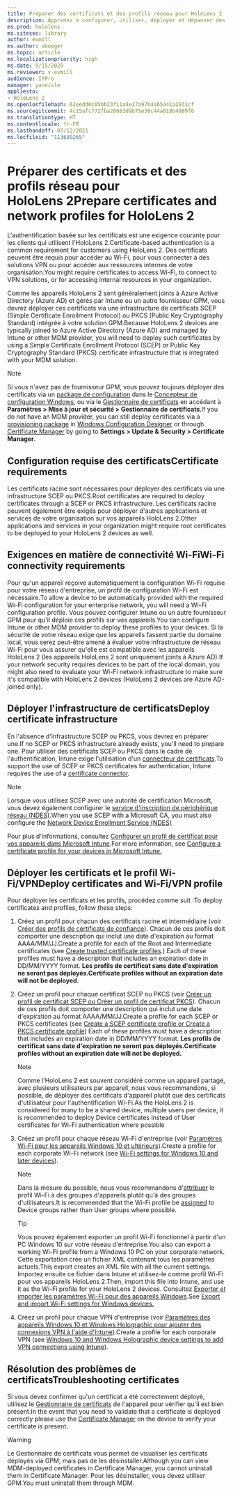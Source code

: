 ```yaml
---
title: Préparer des certificats et des profils réseau pour HoloLens 2
description: Apprenez à configurer, utiliser, déployer et dépanner des certificats pour le réseau sur des appareils de réalité mixte HoloLens 2.
ms.prod: hololens
ms.sitesec: library
author: evmill
ms.author: aboeger
ms.topic: article
ms.localizationpriority: high
ms.date: 9/15/2020
ms.reviewer: v-evmill
audience: ITPro
manager: yannisle
appliesto:
- HoloLens 2
ms.openlocfilehash: 62eedd0c05bb23f11a4e17a97b4ab5441a2931cf
ms.sourcegitcommit: 4c15afc772fba26683d9b75e38c44a018b4889f6
ms.translationtype: HT
ms.contentlocale: fr-FR
ms.lasthandoff: 07/12/2021
ms.locfileid: "113639265"
---
```

# <a name="prepare-certificates-and-network-profiles-for-hololens-2"></a><span data-ttu-id="515e9-103">Préparer des certificats et des profils réseau pour HoloLens 2</span><span class="sxs-lookup"><span data-stu-id="515e9-103">Prepare certificates and network profiles for HoloLens 2</span></span>

<span data-ttu-id="515e9-104">L'authentification basée sur les certificats est une exigence courante pour les clients qui utilisent l'HoloLens 2.</span><span class="sxs-lookup"><span data-stu-id="515e9-104">Certificate-based authentication is a common requirement for customers using HoloLens 2.</span></span> <span data-ttu-id="515e9-105">Des certificats peuvent être requis pour accéder au Wi-Fi, pour vous connecter à des solutions VPN ou pour accéder aux ressources internes de votre organisation.</span><span class="sxs-lookup"><span data-stu-id="515e9-105">You might require certificates to access Wi-Fi, to connect to VPN solutions, or for accessing internal resources in your organization.</span></span>

<span data-ttu-id="515e9-106">Comme les appareils HoloLens 2 sont généralement joints à Azure Active Directory (Azure AD) et gérés par Intune ou un autre fournisseur GPM, vous devrez déployer ces certificats via une infrastructure de certificats SCEP (Simple Certificate Enrollment Protocol) ou PKCS (Public Key Cryptography Standard) intégrée à votre solution GPM.</span><span class="sxs-lookup"><span data-stu-id="515e9-106">Because HoloLens 2 devices are typically joined to Azure Active Directory (Azure AD) and managed by Intune or other MDM provider, you will need to deploy such certificates by using a Simple Certificate Enrollment Protocol (SCEP) or Public Key Cryptography Standard (PKCS) certificate infrastructure that is integrated with your MDM solution.</span></span> 

>[!NOTE]
> <span data-ttu-id="515e9-107">Si vous n'avez pas de fournisseur GPM, vous pouvez toujours déployer des certificats via un [package de configuration](hololens-provisioning.md#steps-for-creating-provisioning-packages) dans le [Concepteur de configuration Windows](https://www.microsoft.com/p/windows-configuration-designer/9nblggh4tx22?rtc=1&activetab=pivot:regionofsystemrequirementstab), ou via le [Gestionnaire de certificats](certificate-manager.md) en accédant à **Paramètres > Mise à jour et sécurité > Gestionnaire de certificats**.</span><span class="sxs-lookup"><span data-stu-id="515e9-107">If you do not have an MDM provider, you can still deploy certificates via a [provisioning package](hololens-provisioning.md#steps-for-creating-provisioning-packages) in [Windows Configuration Designer](https://www.microsoft.com/p/windows-configuration-designer/9nblggh4tx22?rtc=1&activetab=pivot:regionofsystemrequirementstab) or through [Certificate Manager](certificate-manager.md) by going to **Settings > Update & Security > Certificate Manager**.</span></span>

## <a name="certificate-requirements"></a><span data-ttu-id="515e9-108">Configuration requise des certificats</span><span class="sxs-lookup"><span data-stu-id="515e9-108">Certificate requirements</span></span>
<span data-ttu-id="515e9-109">Les certificats racine sont nécessaires pour déployer des certificats via une infrastructure SCEP ou PKCS.</span><span class="sxs-lookup"><span data-stu-id="515e9-109">Root certificates are required to deploy certificates through a SCEP or PKCS infrastructure.</span></span> <span data-ttu-id="515e9-110">Les certificats racine peuvent également être exigés pour déployer d'autres applications et services de votre organisation sur vos appareils HoloLens 2.</span><span class="sxs-lookup"><span data-stu-id="515e9-110">Other applications and services in your organization might require root certificates to be deployed to your HoloLens 2 devices as well.</span></span> 

## <a name="wi-fi-connectivity-requirements"></a><span data-ttu-id="515e9-111">Exigences en matière de connectivité Wi-Fi</span><span class="sxs-lookup"><span data-stu-id="515e9-111">Wi-Fi connectivity requirements</span></span>
<span data-ttu-id="515e9-112">Pour qu'un appareil reçoive automatiquement la configuration Wi-Fi requise pour votre réseau d'entreprise, un profil de configuration Wi-Fi est nécessaire.</span><span class="sxs-lookup"><span data-stu-id="515e9-112">To allow a device to be automatically provided with the required Wi-Fi configuration for your enterprise network, you will need a Wi-Fi configuration profile.</span></span> <span data-ttu-id="515e9-113">Vous pouvez configurer Intune ou un autre fournisseur GPM pour qu'il déploie ces profils sur vos appareils.</span><span class="sxs-lookup"><span data-stu-id="515e9-113">You can configure Intune or other MDM provider to deploy these profiles to your devices.</span></span> <span data-ttu-id="515e9-114">Si la sécurité de votre réseau exige que les appareils fassent partie du domaine local, vous serez peut-être amené à évaluer votre infrastructure de réseau Wi-Fi pour vous assurer qu'elle est compatible avec les appareils HoloLens 2 (les appareils HoloLens 2 sont uniquement joints à Azure AD).</span><span class="sxs-lookup"><span data-stu-id="515e9-114">If your network security requires devices to be part of the local domain, you might also need to evaluate your Wi-Fi network infrastructure to make sure it's compatible with HoloLens 2 devices (HoloLens 2 devices are Azure AD-joined only).</span></span>

## <a name="deploy-certificate-infrastructure"></a><span data-ttu-id="515e9-115">Déployer l'infrastructure de certificats</span><span class="sxs-lookup"><span data-stu-id="515e9-115">Deploy certificate infrastructure</span></span>
<span data-ttu-id="515e9-116">En l'absence d'infrastructure SCEP ou PKCS, vous devrez en préparer une.</span><span class="sxs-lookup"><span data-stu-id="515e9-116">If no SCEP or PKCS infrastructure already exists, you'll need to prepare one.</span></span> <span data-ttu-id="515e9-117">Pour utiliser des certificats SCEP ou PKCS dans le cadre de l'authentification, Intune exige l'utilisation d'un [connecteur de certificats](/mem/intune/protect/certificate-connectors).</span><span class="sxs-lookup"><span data-stu-id="515e9-117">To support the use of SCEP or PKCS certificates for authentication, Intune requires the use of a [certificate connector](/mem/intune/protect/certificate-connectors).</span></span>

> [!NOTE]
> <span data-ttu-id="515e9-118">Lorsque vous utilisez SCEP avec une autorité de certification Microsoft, vous devez également configurer le [service d'inscription de périphérique réseau (NDES)](/mem/intune/protect/certificates-scep-configure#set-up-ndes).</span><span class="sxs-lookup"><span data-stu-id="515e9-118">When you use SCEP with a Microsoft CA, you must also configure the [Network Device Enrollment Service (NDES)](/mem/intune/protect/certificates-scep-configure#set-up-ndes)</span></span>

<span data-ttu-id="515e9-119">Pour plus d'informations, consultez [Configurer un profil de certificat pour vos appareils dans Microsoft Intune](/intune/certificates-configure).</span><span class="sxs-lookup"><span data-stu-id="515e9-119">For more information, see [Configure a certificate profile for your devices in Microsoft Intune.](/intune/certificates-configure)</span></span>

## <a name="deploy-certificates-and-wi-fivpn-profile"></a><span data-ttu-id="515e9-120">Déployer les certificats et le profil Wi-Fi/VPN</span><span class="sxs-lookup"><span data-stu-id="515e9-120">Deploy certificates and Wi-Fi/VPN profile</span></span>
<span data-ttu-id="515e9-121">Pour déployer les certificats et les profils, procédez comme suit :</span><span class="sxs-lookup"><span data-stu-id="515e9-121">To deploy certificates and profiles, follow these steps:</span></span>
1.  <span data-ttu-id="515e9-122">Créez un profil pour chacun des certificats racine et intermédiaire (voir [Créer des profils de certificats de confiance](/intune/protect/certificates-configure#create-trusted-certificate-profiles)). Chacun de ces profils doit comporter une description qui inclut une date d'expiration au format AAAA/MM/JJ.</span><span class="sxs-lookup"><span data-stu-id="515e9-122">Create a profile for each of the Root and Intermediate certificates (see [Create trusted certificate profiles](/intune/protect/certificates-configure#create-trusted-certificate-profiles).) Each of these profiles must have a description that includes an expiration date in DD/MM/YYYY format.</span></span> <span data-ttu-id="515e9-123">**Les profils de certificat sans date d'expiration ne seront pas déployés.**</span><span class="sxs-lookup"><span data-stu-id="515e9-123">**Certificate profiles without an expiration date will not be deployed.**</span></span>
1.  <span data-ttu-id="515e9-124">Créez un profil pour chaque certificat SCEP ou PKCS (voir [Créer un profil de certificat SCEP ou Créer un profil de certificat PKCS](/intune/protect/certficates-pfx-configure#create-a-pkcs-certificate-profile)). Chacun de ces profils doit comporter une description qui inclut une date d'expiration au format AAAA/MM/JJ.</span><span class="sxs-lookup"><span data-stu-id="515e9-124">Create a profile for each SCEP or PKCS certificates (see [Create a SCEP certificate profile or Create a PKCS certificate profile](/intune/protect/certficates-pfx-configure#create-a-pkcs-certificate-profile)) Each of these profiles must have a description that includes an expiration date in DD/MM/YYYY format.</span></span> <span data-ttu-id="515e9-125">**Les profils de certificat sans date d'expiration ne seront pas déployés.**</span><span class="sxs-lookup"><span data-stu-id="515e9-125">**Certificate profiles without an expiration date will not be deployed.**</span></span>

    > [!NOTE]
    > <span data-ttu-id="515e9-126">Comme l'HoloLens 2 est souvent considéré comme un appareil partagé, avec plusieurs utilisateurs par appareil, nous vous recommandons, si possible, de déployer des certificats d'appareil plutôt que des certificats d'utilisateur pour l'authentification Wi-Fi.</span><span class="sxs-lookup"><span data-stu-id="515e9-126">As the HoloLens 2 is considered for many to be a shared device, multiple users per device, it is recommended to deploy Device certificates instead of User certificates for Wi-Fi authentication where possible</span></span>

3.  <span data-ttu-id="515e9-127">Créez un profil pour chaque réseau Wi-Fi d'entreprise (voir [Paramètres Wi-Fi pour les appareils Windows 10 et ultérieurs](/intune/wi-fi-settings-windows)).</span><span class="sxs-lookup"><span data-stu-id="515e9-127">Create a profile for each corporate Wi-Fi network (see [Wi-Fi settings for Windows 10 and later devices](/intune/wi-fi-settings-windows)).</span></span> 
    > [!NOTE]
    > <span data-ttu-id="515e9-128">Dans la mesure du possible, nous vous recommandons d'[attribuer](/mem/intune/configuration/device-profile-assign) le profil Wi-Fi à des groupes d'appareils plutôt qu'à des groupes d'utilisateurs.</span><span class="sxs-lookup"><span data-stu-id="515e9-128">It is recommended that the Wi-Fi profile be [assigned](/mem/intune/configuration/device-profile-assign) to Device groups rather than User groups where possible.</span></span> 

    > [!TIP]
    > <span data-ttu-id="515e9-129">Vous pouvez également exporter un profil Wi-Fi fonctionnel à partir d'un PC Windows 10 sur votre réseau d'entreprise.</span><span class="sxs-lookup"><span data-stu-id="515e9-129">You also can export a working Wi-Fi profile from a Windows 10 PC on your corporate network.</span></span> <span data-ttu-id="515e9-130">Cette exportation crée un fichier XML contenant tous les paramètres actuels.</span><span class="sxs-lookup"><span data-stu-id="515e9-130">This export creates an XML file with all the current settings.</span></span> <span data-ttu-id="515e9-131">Importez ensuite ce fichier dans Intune et utilisez-le comme profil Wi-Fi pour vos appareils HoloLens 2.</span><span class="sxs-lookup"><span data-stu-id="515e9-131">Then, import this file into Intune, and use it as the Wi-Fi profile for your HoloLens 2 devices.</span></span> <span data-ttu-id="515e9-132">Consultez [Exporter et importer les paramètres Wi-Fi pour des appareils Windows](/mem/intune/configuration/wi-fi-settings-import-windows-8-1).</span><span class="sxs-lookup"><span data-stu-id="515e9-132">See [Export and import Wi-Fi settings for Windows devices.](/mem/intune/configuration/wi-fi-settings-import-windows-8-1)</span></span>

4.  <span data-ttu-id="515e9-133">Créez un profil pour chaque VPN d'entreprise (voir [Paramètres des appareils Windows 10 et Windows Holographic pour ajouter des connexions VPN à l'aide d'Intune](/intune/vpn-settings-windows-10)).</span><span class="sxs-lookup"><span data-stu-id="515e9-133">Create a profile for each corporate VPN (see [Windows 10 and Windows Holographic device settings to add VPN connections using Intune](/intune/vpn-settings-windows-10)).</span></span>

## <a name="troubleshooting-certificates"></a><span data-ttu-id="515e9-134">Résolution des problèmes de certificats</span><span class="sxs-lookup"><span data-stu-id="515e9-134">Troubleshooting certificates</span></span>

<span data-ttu-id="515e9-135">Si vous devez confirmer qu'un certificat a été correctement déployé, utilisez le [Gestionnaire de certificats](certificate-manager.md) de l'appareil pour vérifier qu'il est bien présent.</span><span class="sxs-lookup"><span data-stu-id="515e9-135">In the event that you need to validate that a certificate is deployed correctly please use the [Certificate Manager](certificate-manager.md) on the device to verify your certificate is present.</span></span>  

>[!WARNING]
> <span data-ttu-id="515e9-136">Le Gestionnaire de certificats vous permet de visualiser les certificats déployés via GPM, mais pas de les désinstaller.</span><span class="sxs-lookup"><span data-stu-id="515e9-136">Although you can view MDM-deployed certificates in Certificate Manager, you cannot uninstall them in Certificate Manager.</span></span> <span data-ttu-id="515e9-137">Pour les désinstaller, vous devez utiliser GPM.</span><span class="sxs-lookup"><span data-stu-id="515e9-137">You must uninstall them through MDM.</span></span>


